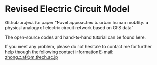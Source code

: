 # Revised Electric Circuit Model

Github project for paper "Novel approaches to urban human mobility: a physical analogy of electric circuit network based on GPS data"

The open-source codes and hand-to-hand tutorial can be found here.

If you meet any problem, please do not hesitate to contact me for further help through the following contact information
E-mail: zhong.z.af@m.titech.ac.jp
